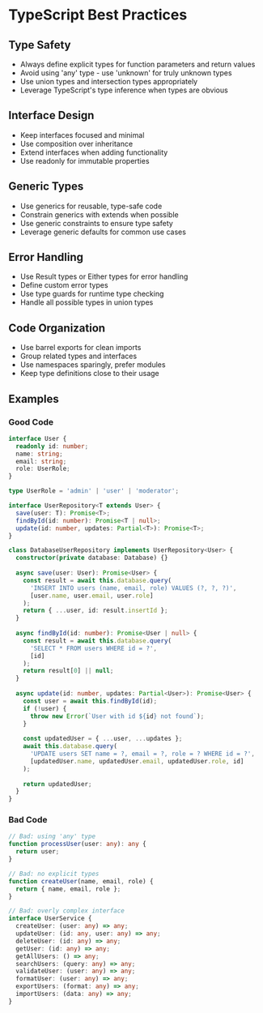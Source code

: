 # TypeScript Best Practices

## Type Safety
- Always define explicit types for function parameters and return values
- Avoid using 'any' type - use 'unknown' for truly unknown types
- Use union types and intersection types appropriately
- Leverage TypeScript's type inference when types are obvious

## Interface Design
- Keep interfaces focused and minimal
- Use composition over inheritance
- Extend interfaces when adding functionality
- Use readonly for immutable properties

## Generic Types
- Use generics for reusable, type-safe code
- Constrain generics with extends when possible
- Use generic constraints to ensure type safety
- Leverage generic defaults for common use cases

## Error Handling
- Use Result types or Either types for error handling
- Define custom error types
- Use type guards for runtime type checking
- Handle all possible types in union types

## Code Organization
- Use barrel exports for clean imports
- Group related types and interfaces
- Use namespaces sparingly, prefer modules
- Keep type definitions close to their usage

## Examples

### Good Code
```typescript
interface User {
  readonly id: number;
  name: string;
  email: string;
  role: UserRole;
}

type UserRole = 'admin' | 'user' | 'moderator';

interface UserRepository<T extends User> {
  save(user: T): Promise<T>;
  findById(id: number): Promise<T | null>;
  update(id: number, updates: Partial<T>): Promise<T>;
}

class DatabaseUserRepository implements UserRepository<User> {
  constructor(private database: Database) {}
  
  async save(user: User): Promise<User> {
    const result = await this.database.query(
      'INSERT INTO users (name, email, role) VALUES (?, ?, ?)',
      [user.name, user.email, user.role]
    );
    return { ...user, id: result.insertId };
  }
  
  async findById(id: number): Promise<User | null> {
    const result = await this.database.query(
      'SELECT * FROM users WHERE id = ?',
      [id]
    );
    return result[0] || null;
  }
  
  async update(id: number, updates: Partial<User>): Promise<User> {
    const user = await this.findById(id);
    if (!user) {
      throw new Error(`User with id ${id} not found`);
    }
    
    const updatedUser = { ...user, ...updates };
    await this.database.query(
      'UPDATE users SET name = ?, email = ?, role = ? WHERE id = ?',
      [updatedUser.name, updatedUser.email, updatedUser.role, id]
    );
    
    return updatedUser;
  }
}
```

### Bad Code
```typescript
// Bad: using 'any' type
function processUser(user: any): any {
  return user;
}

// Bad: no explicit types
function createUser(name, email, role) {
  return { name, email, role };
}

// Bad: overly complex interface
interface UserService {
  createUser: (user: any) => any;
  updateUser: (id: any, user: any) => any;
  deleteUser: (id: any) => any;
  getUser: (id: any) => any;
  getAllUsers: () => any;
  searchUsers: (query: any) => any;
  validateUser: (user: any) => any;
  formatUser: (user: any) => any;
  exportUsers: (format: any) => any;
  importUsers: (data: any) => any;
}
```

